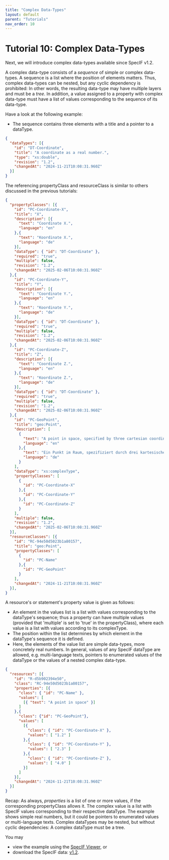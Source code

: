 ```yaml
---
title: "Complex Data-Types"
layout: default
parent: "Tutorials"
nav_order: 10
---
```


# Tutorial 10: Complex Data-Types

Next, we will introduce complex data-types available since SpecIF v1.2.

A complex data-type consists of a _sequence_ of simple or complex data-types. A sequence is a list where the position of elements matters.
Thus, complex data-types can be nested, but any cyclic dependency is prohibited: In other words, the resulting data-type may have multiple layers and must be a _tree_.
In addition, a value assigned to a property with complex data-type must have a list of values corresponding to the sequence of its data-type.

Have a look at the following example:
- The sequence contains three elements with a title and a pointer to a dataType.

```json
{
  "dataTypes": [{
    "id": "DT-Coordinate",
    "title": "A coordinate as a real number.",
    "type": "xs:double",
    "revision": "1.2",
    "changedAt": "2024-11-21T10:08:31.960Z"
  }]
}
```

The referencing propertyClass and resourceClass is similar to others discussed in the previous tutorials:
```json
{
  "propertyClasses": [{
    "id": "PC-Coordinate-X",
    "title": "X",
    "description": [{
      "text": "Coordinate X.",
      "language": "en"
    },{
      "text": "Koordinate X.",
      "language": "de"
    }],
    "dataType": { "id": "DT-Coordinate" },
    "required": "true",
    "multiple": false,
    "revision": "1.2",
    "changedAt": "2025-02-06T10:08:31.960Z"
  },{
    "id": "PC-Coordinate-Y",
    "title": "Y",
    "description": [{
      "text": "Coordinate Y.",
      "language": "en"
    },{
      "text": "Koordinate Y.",
      "language": "de"
    }],
    "dataType": { "id": "DT-Coordinate" },
    "required": "true",
    "multiple": false,
    "revision": "1.2",
    "changedAt": "2025-02-06T10:08:31.960Z"
  },{
    "id": "PC-Coordinate-Z",
    "title": "Z",
    "description": [{
      "text": "Coordinate Z.",
      "language": "en"
    },{
      "text": "Koordinate Z.",
      "language": "de"
    }],
    "dataType": { "id": "DT-Coordinate" },
    "required": "true",
    "multiple": false,
    "revision": "1.2",
    "changedAt": "2025-02-06T10:08:31.960Z"
  },{
    "id": "PC-GeoPoint",
    "title": "geo:Point",
    "description": [
      {
        "text": "A point in space, specified by three cartesian coordinates.",
        "language": "en"
      },{
        "text": "Ein Punkt im Raum, spezifiziert durch drei kartesische Koordinaten.",
        "language": "de"
      }
    ],
    "dataType": "xs:complexType",
    "propertyClasses": [
      {
        "id": "PC-Coordinate-X"
      },{
        "id": "PC-Coordinate-Y"
      },{
        "id": "PC-Coordinate-Z"
      }
    ],
    "multiple": false,
    "revision": "1.2",
    "changedAt": "2025-02-06T10:08:31.960Z"
  }],
  "resourceClasses": [{
    "id": "RC-94e50d5023b1a80157",
    "title": "geo:Point",
    "propertyClasses": [
      {
        "id": "PC-Name"
      },{
        "id": "PC-GeoPoint"
      }
    ],
    "changedAt": "2024-11-21T10:08:31.960Z"
  }],
}
```

A resource's or statement's property value is given as follows:
- An element in the values list is a list with values corresponding to the dataType's sequence; 
thus a property can have multiple values (provided that 'multiple' is set to 'true' in the propertyClass), where each value is a list with values according to its complexType.
- The position within the list determines by which element in the dataType's sequence it is defined.
- Here, the elements of the value list are simple data-types, more concretely real numbers. 
In general, values of any SpecIF dataType are allowed, e.g. multi-language texts, pointers to enumerated values of the dataType or the values of a nested complex data-type. 

```json
{
  "resources": [{
    "id": "R-d5b902394e50",
    "class": "RC-94e50d5023b1a80157",
    "properties": [{
      "class": { "id": "PC-Name" },
      "values": [
        [{ "text": "A point in space" }]
      ]
    },{
      "class": {"id": "PC-GeoPoint"},
      "values": [
        [{
          "class": { "id": "PC-Coordinate-X" },
          "values": [ "1.2" ]
        },{
          "class": { "id": "PC-Coordinate-Y" },
          "values": [ "2.3" ]
        },{
          "class": { "id": "PC-Coordinate-Z" },
          "values": [ "4.0" ]
        }]
      ]
    }],
    "changedAt": "2024-11-21T10:08:31.960Z"
  }]
}
```

Recap: As always, _properties_ is a list of one or more values, if the corresponding propertyClass allows it.
The complex value is a list with SpecIF values corresponding to their respective dataType. 
The example shows simple real numbers, but it could be pointers to enumerated values or multi-language texts.
Complex dataTypes may be nested, but without cyclic dependencies: A complex dataType must be a tree.

You may 
- view the example using the <a href="https://specif.de/v1.2/apps/view.html#import=https://specif.de/examples/v1.2/10_Complex-DataType.specif" target="_blank">SpecIF Viewer</a>, or
- download the SpecIF data: <a href="https://specif.de/examples/v1.2/10_Complex-DataType.specif">v1.2</a>.

<!-- The SpecIF Editor and Viewer supporting v1.2 with complex data types is still in development. -->
